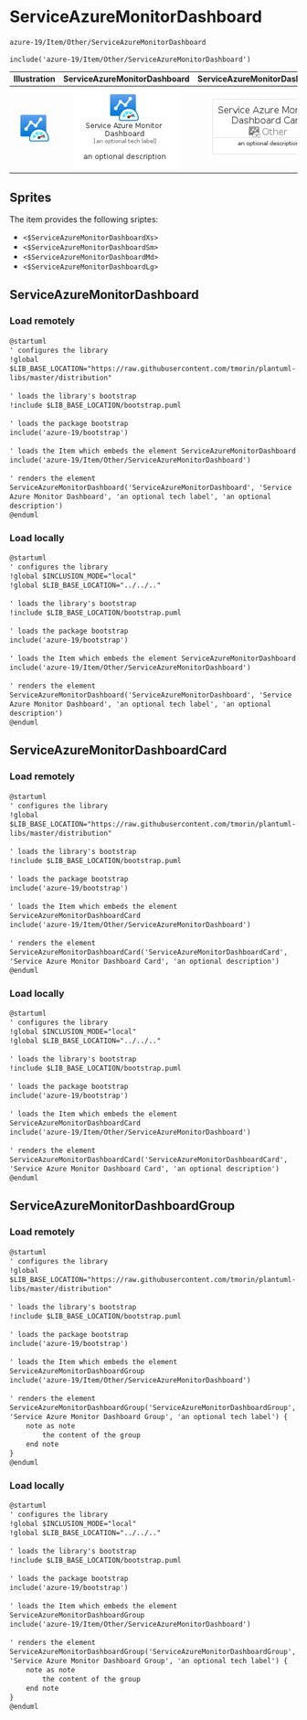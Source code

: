 # ServiceAzureMonitorDashboard


```text
azure-19/Item/Other/ServiceAzureMonitorDashboard
```

```text
include('azure-19/Item/Other/ServiceAzureMonitorDashboard')
```



| Illustration | ServiceAzureMonitorDashboard | ServiceAzureMonitorDashboardCard | ServiceAzureMonitorDashboardGroup |
| :---: | :---: | :---: | :---: |
| ![illustration for Illustration](../../../azure-19/Item/Other/ServiceAzureMonitorDashboard.png) | ![illustration for ServiceAzureMonitorDashboard](../../../azure-19/Item/Other/ServiceAzureMonitorDashboard.Local.png) | ![illustration for ServiceAzureMonitorDashboardCard](../../../azure-19/Item/Other/ServiceAzureMonitorDashboardCard.Local.png) | ![illustration for ServiceAzureMonitorDashboardGroup](../../../azure-19/Item/Other/ServiceAzureMonitorDashboardGroup.Local.png) |



## Sprites
The item provides the following sriptes:

- `<$ServiceAzureMonitorDashboardXs>`
- `<$ServiceAzureMonitorDashboardSm>`
- `<$ServiceAzureMonitorDashboardMd>`
- `<$ServiceAzureMonitorDashboardLg>`





## ServiceAzureMonitorDashboard

### Load remotely
```plantuml
@startuml
' configures the library
!global $LIB_BASE_LOCATION="https://raw.githubusercontent.com/tmorin/plantuml-libs/master/distribution"

' loads the library's bootstrap
!include $LIB_BASE_LOCATION/bootstrap.puml

' loads the package bootstrap
include('azure-19/bootstrap')

' loads the Item which embeds the element ServiceAzureMonitorDashboard
include('azure-19/Item/Other/ServiceAzureMonitorDashboard')

' renders the element
ServiceAzureMonitorDashboard('ServiceAzureMonitorDashboard', 'Service Azure Monitor Dashboard', 'an optional tech label', 'an optional description')
@enduml
```

### Load locally
```plantuml
@startuml
' configures the library
!global $INCLUSION_MODE="local"
!global $LIB_BASE_LOCATION="../../.."

' loads the library's bootstrap
!include $LIB_BASE_LOCATION/bootstrap.puml

' loads the package bootstrap
include('azure-19/bootstrap')

' loads the Item which embeds the element ServiceAzureMonitorDashboard
include('azure-19/Item/Other/ServiceAzureMonitorDashboard')

' renders the element
ServiceAzureMonitorDashboard('ServiceAzureMonitorDashboard', 'Service Azure Monitor Dashboard', 'an optional tech label', 'an optional description')
@enduml
```

## ServiceAzureMonitorDashboardCard

### Load remotely
```plantuml
@startuml
' configures the library
!global $LIB_BASE_LOCATION="https://raw.githubusercontent.com/tmorin/plantuml-libs/master/distribution"

' loads the library's bootstrap
!include $LIB_BASE_LOCATION/bootstrap.puml

' loads the package bootstrap
include('azure-19/bootstrap')

' loads the Item which embeds the element ServiceAzureMonitorDashboardCard
include('azure-19/Item/Other/ServiceAzureMonitorDashboard')

' renders the element
ServiceAzureMonitorDashboardCard('ServiceAzureMonitorDashboardCard', 'Service Azure Monitor Dashboard Card', 'an optional description')
@enduml
```

### Load locally
```plantuml
@startuml
' configures the library
!global $INCLUSION_MODE="local"
!global $LIB_BASE_LOCATION="../../.."

' loads the library's bootstrap
!include $LIB_BASE_LOCATION/bootstrap.puml

' loads the package bootstrap
include('azure-19/bootstrap')

' loads the Item which embeds the element ServiceAzureMonitorDashboardCard
include('azure-19/Item/Other/ServiceAzureMonitorDashboard')

' renders the element
ServiceAzureMonitorDashboardCard('ServiceAzureMonitorDashboardCard', 'Service Azure Monitor Dashboard Card', 'an optional description')
@enduml
```

## ServiceAzureMonitorDashboardGroup

### Load remotely
```plantuml
@startuml
' configures the library
!global $LIB_BASE_LOCATION="https://raw.githubusercontent.com/tmorin/plantuml-libs/master/distribution"

' loads the library's bootstrap
!include $LIB_BASE_LOCATION/bootstrap.puml

' loads the package bootstrap
include('azure-19/bootstrap')

' loads the Item which embeds the element ServiceAzureMonitorDashboardGroup
include('azure-19/Item/Other/ServiceAzureMonitorDashboard')

' renders the element
ServiceAzureMonitorDashboardGroup('ServiceAzureMonitorDashboardGroup', 'Service Azure Monitor Dashboard Group', 'an optional tech label') {
    note as note
        the content of the group
    end note
}
@enduml
```

### Load locally
```plantuml
@startuml
' configures the library
!global $INCLUSION_MODE="local"
!global $LIB_BASE_LOCATION="../../.."

' loads the library's bootstrap
!include $LIB_BASE_LOCATION/bootstrap.puml

' loads the package bootstrap
include('azure-19/bootstrap')

' loads the Item which embeds the element ServiceAzureMonitorDashboardGroup
include('azure-19/Item/Other/ServiceAzureMonitorDashboard')

' renders the element
ServiceAzureMonitorDashboardGroup('ServiceAzureMonitorDashboardGroup', 'Service Azure Monitor Dashboard Group', 'an optional tech label') {
    note as note
        the content of the group
    end note
}
@enduml
```

